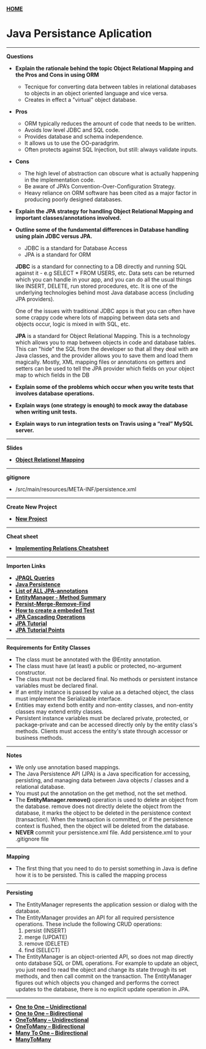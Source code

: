 [**HOME**](../index.md)

# Java Persistance Aplication

___

**Questions**

* **Explain the rationale behind the topic Object Relational Mapping and the Pros and Cons in using ORM**

     * Tecnique for converting data between  tables in relational databases to objects in an object oriented language and vice versa.
     * Creates in effect a "virtual" object database.
       
 * **Pros**
     * ORM typically reduces the amount of code that needs to be written.
     * Avoids low level JDBC and SQL code.
     * Provides database and schema independence.
     * It allows us to use the OO-paradgrim.
     * Often protects against SQL Injection, but still: always validate inputs.
         
 * **Cons**
      * The high level of abstraction can obscure what is actually happening in the implementation code. 
      * Be aware of JPA’s Convention-Over-Configuration Strategy.
      * Heavy reliance on ORM software has been cited as a major factor in producing poorly designed databases.

* **Explain the JPA strategy for handling Object Relational Mapping and important classes/annotations involved.**


* **Outline some of the fundamental differences in Database handling using plain JDBC versus JPA.**

     * JDBC is a standard for Database Access
     * JPA is a standard for ORM
       
     **JDBC** is a standard for connecting to a DB directly and running SQL against it - e.g SELECT * FROM USERS, etc. Data sets can be      returned which you can handle in your app, and you can do all the usual things like INSERT, DELETE, run stored procedures, etc.          It is one of the underlying technologies behind most Java database access (including JPA providers).

     One of the issues with traditional JDBC apps is that you can often have some crappy code where lots of mapping between data sets        and objects occur, logic is mixed in with SQL, etc.

     **JPA** is a standard for Object Relational Mapping. This is a technology which allows you to map between objects in code and            database tables. This can "hide" the SQL from the developer so that all they deal with are Java classes, and the provider allows        you to save them and load them magically. Mostly, XML mapping files or annotations on getters and setters can be used to tell the        JPA provider which fields on your object map to which fields in the DB

* **Explain some of the problems which occur when you write tests that involves database operations.**


* **Explain ways (one strategy is enough) to mock away the database when writing unit tests.**


* **Explain ways to run integration tests on Travis using a “real” MySQL server.**

___


**Slides**

 * [**Object Relationel Mapping**](../files/ORM-intro.pdf)
       
___


**gitignore**

* /src/main/resources/META-INF/persistence.xml

____


**Create New Project**

* [**New Project**](ormjpa.md)

____


**Cheat sheet**

* <a href="https://docs.google.com/document/d/1C3BNKSonlCVUhdRyXkHS5Spp1hIKMRgxuqAD9lh0ak0/edit?usp=sharing" target="_blank">**Implementing Relations Cheatsheet**</a>

____


**Importen Links**

* <a href="https://thoughts-on-java.org/jpql/" target="_blank">**JPAQL Queries**</a>
* <a href="https://en.wikibooks.org/wiki/Java_Persistence" target="_blank">**Java Persistence**</a>
* <a href="https://www.objectdb.com/api/java/jpa/annotations" target="_blank">**List of ALL JPA-annotations**</a>
* <a href="https://docs.oracle.com/javaee/5/api/javax/persistence/EntityManager.html" target="_blank">**EntityManager - Method Summary**</a>
 * <a href="https://docs.oracle.com/javaee/5/api/javax/persistence/EntityManager.html#persist(java.lang.Object)" target="_blank">**Persist-Merge-Remove-Find**</a>
 * <a href="https://github.com/tysker/Datamatiker3Semester.io/blob/master/JPA_TEST_AndMockingWithMaven.pdf">**How to create a embeded Test**</a>
 * <a href="https://www.javatpoint.com/jpa-cascading-operations" target="_blank">**JPA Cascading Operations**</a>
 * <a href="https://www.javatpoint.com/jpa-tutorial" target="_blank">**JPA Tutorial**</a>
 * <a href="https://www.tutorialspoint.com/jpa/" target="_blank">**JPA Tutorial Points**</a>
 
 ____

 **Requirements for Entity Classes**
* The class must be annotated with the @Entity annotation.
* The class must have (at least) a public or protected, no-argument constructor. 
* The class must not be declared final. No methods or persistent instance variables must be declared final.
* If an entity instance is passed by value as a detached object, the class must implement the Serializable interface.
* Entities may extend both entity and non-entity classes, and non-entity classes may extend entity classes.
* Persistent instance variables must be declared private, protected, or package-private and can be accessed directly only by the entity class's methods. Clients must access the entity's state through accessor or business methods.

____

**Notes**

* We only use annotation based mappings.
* The Java Persistence API (JPA) is a Java specification for accessing, persisting, and managing data between Java objects / classes and a relational database.
* You must put the annotation on the get method, not the set method. 
* The **EntityManager.remove()** operation is used to delete an object from the database. remove does not directly delete the object from the database, it marks the object to be deleted in the persistence context (transaction). When the transaction is committed, or if the persistence context is flushed, then the object will be deleted from the database.
* **NEVER** commit your persistence.xml file. Add persistence.xml to your .gitignore file

____

**Mapping**

* The first thing that you need to do to persist something in Java is define how it is to be persisted. This is called the mapping process 

____

**Persisting**

* The EntityManager represents the application session or dialog with the database.
* The EntityManager provides an API for all required persistence operations. These include the following CRUD operations:
  1. persist (INSERT)
  2. merge (UPDATE)
  3. remove (DELETE)
  4. find (SELECT)
* The EntityManager is an object-oriented API, so does not map directly onto database SQL or DML operations. For example to update an object, you just need to read the object and change its state through its set methods, and then call commit on the transaction. The EntityManager figures out which objects you changed and performs the correct updates to the database, there is no explicit update operation in JPA.

___


 * [**One to One – Unidirectional**](/jpa/otou.md)
 * [**One to One – Bidirectional**](/jpa/otob.md)
 * [**OneToMany – Unidirectional**](/jpa/otmu.md)
 * [**OneToMany – Bidirectional**](/jpa/otmb.md)
 * [**Many To One – Bidirectional**](/jpa/mto.md)
 * [**ManyToMany**](/jpa/mtmb.md)
 
